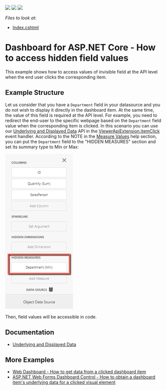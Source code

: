 <!-- default badges list -->
![](https://img.shields.io/endpoint?url=https://codecentral.devexpress.com/api/v1/VersionRange/353983354/20.2.6%2B)
[![](https://img.shields.io/badge/Open_in_DevExpress_Support_Center-FF7200?style=flat-square&logo=DevExpress&logoColor=white)](https://supportcenter.devexpress.com/ticket/details/T987287)
[![](https://img.shields.io/badge/📖_How_to_use_DevExpress_Examples-e9f6fc?style=flat-square)](https://docs.devexpress.com/GeneralInformation/403183)
<!-- default badges end -->
*Files to look at*:

* [Index.cshtml](./CS/Views/Home/Index.cshtml)

# Dashboard for ASP.NET Core - How to access hidden field values

This example shows how to access values of invisible field at the API level when the end user clicks the corresponding item.

## Example Structure

Let us consider that you have a `Department` field in your datasource and you do not wish to display it directly in the dashboard item. At the same time, the value of this field is required at the API level. For example, you need to redirect the end-user to the specific webpage based on the `Department` field value when the corresponding item is clicked. In this scenario you can use our [Underlying and Displayed Data](https://docs.devexpress.com/Dashboard/18078/web-dashboard/aspnet-web-forms-dashboard-control/obtain-underlying-and-displayed-data) API in the [ViewerApiExtension.itemClick](https://docs.devexpress.com/Dashboard/js-DevExpress.Dashboard.ViewerApiExtensionOptions?p=netframework#js_devexpress_dashboard_viewerapiextensionoptions_onitemclick) event handler. According to the NOTE in the [Measure Values](https://docs.devexpress.com/Dashboard/18078/web-dashboard/aspnet-web-forms-dashboard-control/obtain-underlying-and-displayed-data#measure-values) help section, you can put the `Department` field to the "HIDDEN MEASURES" section and set its summary type to Min or Max:

![](images/screenshot.png)

Then, field values will be accessible in code.

## Documentation

- [Underlying and Displayed Data](https://docs.devexpress.com/Dashboard/18078/web-dashboard/aspnet-web-forms-dashboard-control/obtain-underlying-and-displayed-data)

## More Examples

- [Web Dashboard - How to get data from a clicked dashboard item](https://github.com/DevExpress-Examples/Web-Dashboard---How-to-get-data-from-a-clicked-dashboard-item)
- [ASP.NET Web Forms Dashboard Control - How to obtain a dashboard item's underlying data for a clicked visual element](https://github.com/DevExpress-Examples/aspxdashboard-how-to-obtain-a-dashboard-items-underlying-data-for-a-clicked-visual-element-t492257)
